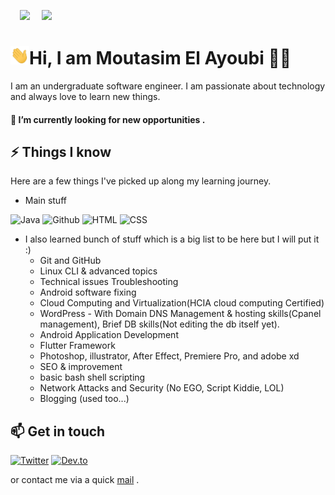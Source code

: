 <p align="left"> <img src="https://github-readme-stats.vercel.app/api?username=Moutasim02&theme=tokyonight&show_icons=true&hide_border=true&count_private=true&include_all_commits=true" hspace=15/> 
<img src="https://github-readme-stats.vercel.app/api/top-langs/?username=Moutasim02&theme=tokyonight&show_icons=true&layout=compact" /></p>


# <img src="https://raw.githubusercontent.com/ABSphreak/ABSphreak/master/gifs/Hi.gif" width="30px">Hi, I am Moutasim El Ayoubi 👨‍💻

I am an undergraduate software engineer. I am passionate about technology and always love to learn new things.

#### 🔭 I’m currently looking for new opportunities .


## ⚡ Things I know

Here are a few things I've picked up along my learning journey. 

   - Main stuff
   
   ![Java](https://img.shields.io/badge/Java-ED8B00?style=for-the-badge&logo=java&logoColor=white) ![Github](https://img.shields.io/badge/github%20-%23121011.svg?&style=for-the-badge&logo=github&logoColor=white) ![HTML](https://img.shields.io/badge/HTML5-E34F26?style=for-the-badge&logo=html5&logoColor=white) ![CSS](https://img.shields.io/badge/CSS-239120?&style=for-the-badge&logo=css3&logoColor=white)
   
   - I also learned bunch of stuff which is a big list to be here but I will put it :)
      - Git and GitHub 
      - Linux CLI & advanced topics 
      - Technical issues Troubleshooting 
      - Android software fixing 
      - Cloud Computing and Virtualization(HCIA cloud computing Certified)
      - WordPress - With Domain DNS Management & hosting skills(Cpanel management), Brief DB skills(Not editing the db itself yet).
      - Android Application Development
      - Flutter Framework
      - Photoshop, illustrator, After Effect, Premiere Pro, and adobe xd
      - SEO & improvement
      - basic bash shell scripting
      - Network Attacks and Security (No EGO, Script Kiddie, LOL)
      - Blogging (used too...)
  

<!-- On the way: ![MySQL](https://img.shields.io/badge/MySQL-00000F?style=for-the-badge&logo=mysql&logoColor=white) ![MongoDB](https://img.shields.io/badge/MongoDB-4EA94B?style=for-the-badge&logo=mongodb&logoColor=white) -->
 
 
 
   
<!-- On the way: ![Docker](https://img.shields.io/badge/docker%20-%230db7ed.svg?&style=for-the-badge&logo=docker&logoColor=white) 

![](https://img.shields.io/badge/-Raspberry%20Pi-C51A4A?style=for-the-badge&logo=Raspberry-Pi) ![](https://img.shields.io/badge/-Arduino-00979D?style=for-the-badge&logo=Arduino&logoColor=white)
-->
 


## 📫 Get in touch
[![Twitter](https://img.shields.io/badge/Twitter-1DA1F2?style=for-the-badge&logo=twitter&logoColor=white)](https://twitter.com/Moutasim_Ayoubi)   [![Dev.to](https://img.shields.io/badge/dev.to-0A0A0A?style=for-the-badge&logo=dev.to&logoColor=white)](https://dev.to/moutasim)


 or contact me via a quick [mail](mailto:moutasim9997@gmail.com) .

 
